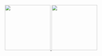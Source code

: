 <div align="center">
  <a href="https://github.com/ViniPetra">
    <img height="150em" src="https://github-readme-stats.vercel.app/api?username=ViniPetra&count_private=true&include_all_commits=true&show_icons=true&theme=tokyonight&hide_border=false&show_owner=true"/>
    <img height="150em" src="https://github-readme-stats.vercel.app/api/top-langs/?username=ViniPetra&theme=tokyonight&hide_border=false&&layout=compact&hide=jupyter%20notebook,nix"/>
  </a>
</div>
